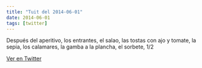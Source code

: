 ```yaml
---
title: "Tuit del 2014-06-01"
date: 2014-06-01
tags: [twitter]
---
```


Después del aperitivo, los entrantes, el salao, las tostas con ajo y tomate, la sepia, los calamares, la gamba a la plancha, el sorbete, 1/2



[Ver en Twitter](https://twitter.com/i/web/status/473114244536614912)
